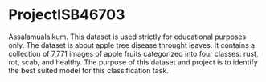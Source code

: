 # ProjectISB46703
Assalamualaikum. This dataset is used strictly for educational purposes only. The dataset is about apple tree disease throught leaves. It contains a collection of 7,771 images of apple fruits categorized into four classes: rust, rot, scab, and healthy. The purpose of this dataset and project is to identify the best suited model for this classification task.
